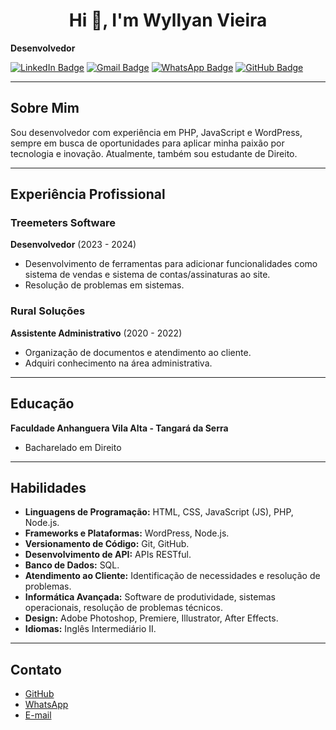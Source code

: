 <h1 align="center">Hi 👋, I'm Wyllyan Vieira</h1>

**Desenvolvedor**

[![LinkedIn Badge](https://img.shields.io/badge/-LinkedIn-blue?style=flat-square&logo=Linkedin&logoColor=white&link=https://www.linkedin.com/in/yourlinkedin)](https://www.linkedin.com/in/yourlinkedin) 
[![Gmail Badge](https://img.shields.io/badge/-Gmail-c14438?style=flat-square&logo=Gmail&logoColor=white&link=mailto:wyllyanvieira@hotmail.com)](mailto:wyllyanvieira@hotmail.com) 
[![WhatsApp Badge](https://img.shields.io/badge/-WhatsApp-25D366?style=flat-square&logo=WhatsApp&logoColor=white&link=http://wa.me/65998126608)](http://wa.me/65998126608) 
[![GitHub Badge](https://img.shields.io/badge/-GitHub-181717?style=flat-square&logo=github&logoColor=white&link=https://github.com/wyllyanvieira)](https://github.com/wyllyanvieira)

---

## Sobre Mim

Sou desenvolvedor com experiência em PHP, JavaScript e WordPress, sempre em busca de oportunidades para aplicar minha paixão por tecnologia e inovação. Atualmente, também sou estudante de Direito.

---

## Experiência Profissional

### Treemeters Software
**Desenvolvedor** (2023 - 2024)
- Desenvolvimento de ferramentas para adicionar funcionalidades como sistema de vendas e sistema de contas/assinaturas ao site.
- Resolução de problemas em sistemas.

### Rural Soluções
**Assistente Administrativo** (2020 - 2022)
- Organização de documentos e atendimento ao cliente.
- Adquiri conhecimento na área administrativa.

---

## Educação

**Faculdade Anhanguera Vila Alta - Tangará da Serra**
- Bacharelado em Direito

---

## Habilidades

- **Linguagens de Programação:** HTML, CSS, JavaScript (JS), PHP, Node.js.
- **Frameworks e Plataformas:** WordPress, Node.js.
- **Versionamento de Código:** Git, GitHub.
- **Desenvolvimento de API:** APIs RESTful.
- **Banco de Dados:** SQL.
- **Atendimento ao Cliente:** Identificação de necessidades e resolução de problemas.
- **Informática Avançada:** Software de produtividade, sistemas operacionais, resolução de problemas técnicos.
- **Design:** Adobe Photoshop, Premiere, Illustrator, After Effects.
- **Idiomas:** Inglês Intermediário II.

---

## Contato

- [GitHub](https://github.com/wyllyanvieira)
- [WhatsApp](http://wa.me/65998126608)
- [E-mail](mailto:wyllyanvieira@hotmail.com)
